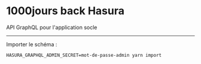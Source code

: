 # 1000jours back Hasura

API GraphQL pour l'application socle

---

Importer le schéma :

```
HASURA_GRAPHQL_ADMIN_SECRET=mot-de-passe-admin yarn import
```